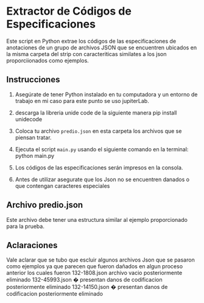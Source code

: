 # Extractor de Códigos de Especificaciones

Este script en Python extrae los códigos de las especificaciones de anotaciones de un grupo de archivos JSON que se encuentren ubicados en la misma carpeta del strip con caracteriticas similates a los json proporciionados como ejemplos.

## Instrucciones

1. Asegúrate de tener Python instalado en tu computadora y un entorno de trabajo en mi caso para este punto se uso jupiterLab.

2. descarga la libreria unide code de la siguiente manera pip install unidecode

3. Coloca tu archivo `predio.json` en esta carpeta los archivos que se piensan tratar.

4. Ejecuta el script `main.py` usando el siguiente comando en la terminal: python main.py

5. Los códigos de las especificaciones serán impresos en la consola.

6. Antes de utilizar asegurate que los Json no se encuentren danados o que contengan caracteres especiales 

## Archivo predio.json

Este archivo debe tener una estructura similar al ejemplo proporcionado para la prueba.

## Aclaraciones

Vale aclarar que se tubo que escluir algunos archivos Json que se pasaron como ejemplos ya que parecen que fueron dañados en algun proceso anterior los cuales fueron
132-1808.json archivo vacio posteriormente eliminado 
132-45993.json � presentan danos de codificacion posteriormente eliminado 
132-14150.json � presentan danos de codificacion posteriormente eliminado 

